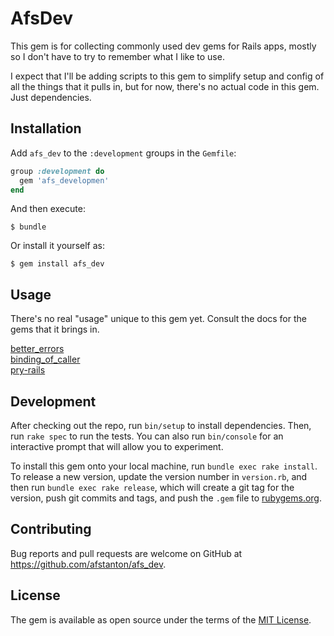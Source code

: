# AfsDev

This gem is for collecting commonly used dev gems for Rails apps, mostly so I don't have to try to remember what I like to use.

I expect that I'll be adding scripts to this gem to simplify setup and config of all the things that it pulls in, but for now, there's no actual code in this gem. Just dependencies.

## Installation

Add `afs_dev` to the `:development` groups in the
`Gemfile`:

```ruby
group :development do
  gem 'afs_developmen'
end
```

And then execute:

    $ bundle

Or install it yourself as:

    $ gem install afs_dev

## Usage

There's no real "usage" unique to this gem yet. Consult the docs for the gems that it brings in.

[better_errors](https://github.com/charliesome/better_errors)  
[binding_of_caller](https://github.com/banister/binding_of_caller)  
[pry-rails](https://github.com/rweng/pry-rails)  

## Development

After checking out the repo, run `bin/setup` to install dependencies. Then, run `rake spec` to run the tests. You can also run `bin/console` for an interactive prompt that will allow you to experiment.

To install this gem onto your local machine, run `bundle exec rake install`. To release a new version, update the version number in `version.rb`, and then run `bundle exec rake release`, which will create a git tag for the version, push git commits and tags, and push the `.gem` file to [rubygems.org](https://rubygems.org).

## Contributing

Bug reports and pull requests are welcome on GitHub at https://github.com/afstanton/afs_dev.

## License

The gem is available as open source under the terms of the [MIT License](https://opensource.org/licenses/MIT).
